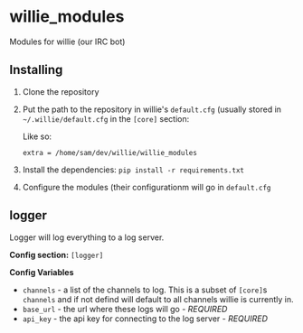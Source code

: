 willie_modules
==============

Modules for willie (our IRC bot)

Installing
----------

  1. Clone the repository
  2. Put the path to the repository in willie's `default.cfg` (usually stored in `~/.willie/default.cfg` in the `[core]` section:
     
     Like so:
     ```
     extra = /home/sam/dev/willie/willie_modules
     ```
  3. Install the dependencies: `pip install -r requirements.txt`
  4. Configure the modules (their configurationm will go in `default.cfg`


logger
------

Logger will log everything to a log server.

**Config section:** `[logger]`

**Config Variables**

  * `channels` - a list of the channels to log. This is a subset of `[core]`s `channels` and if not defind will default to all channels willie is currently in.
  * `base_url` - the url where these logs will go - *REQUIRED*
  * `api_key` - the api key for connecting to the log server - *REQUIRED*

